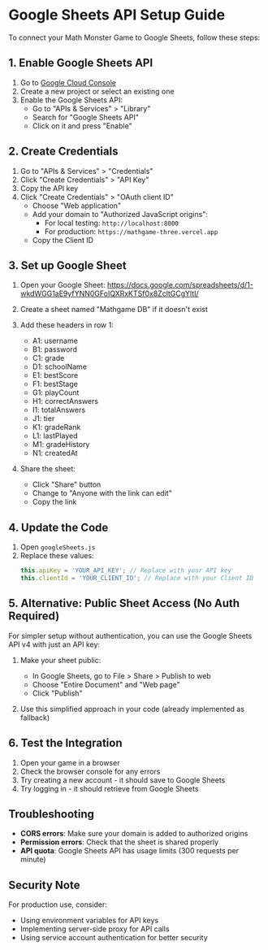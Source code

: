 # Google Sheets API Setup Guide

To connect your Math Monster Game to Google Sheets, follow these steps:

## 1. Enable Google Sheets API

1. Go to [Google Cloud Console](https://console.cloud.google.com/)
2. Create a new project or select an existing one
3. Enable the Google Sheets API:
   - Go to "APIs & Services" > "Library"
   - Search for "Google Sheets API"
   - Click on it and press "Enable"

## 2. Create Credentials

1. Go to "APIs & Services" > "Credentials"
2. Click "Create Credentials" > "API Key"
3. Copy the API key
4. Click "Create Credentials" > "OAuth client ID"
   - Choose "Web application"
   - Add your domain to "Authorized JavaScript origins":
     - For local testing: `http://localhost:8000`
     - For production: `https://mathgame-three.vercel.app`
   - Copy the Client ID

## 3. Set up Google Sheet

1. Open your Google Sheet: https://docs.google.com/spreadsheets/d/1-wkdWGG1aE9yfYNN0GFoIQXRxKTSf0x8ZcltGCgYltI/
2. Create a sheet named "Mathgame DB" if it doesn't exist
3. Add these headers in row 1:
   - A1: username
   - B1: password
   - C1: grade
   - D1: schoolName
   - E1: bestScore
   - F1: bestStage
   - G1: playCount
   - H1: correctAnswers
   - I1: totalAnswers
   - J1: tier
   - K1: gradeRank
   - L1: lastPlayed
   - M1: gradeHistory
   - N1: createdAt

4. Share the sheet:
   - Click "Share" button
   - Change to "Anyone with the link can edit"
   - Copy the link

## 4. Update the Code

1. Open `googleSheets.js`
2. Replace these values:
   ```javascript
   this.apiKey = 'YOUR_API_KEY'; // Replace with your API key
   this.clientId = 'YOUR_CLIENT_ID'; // Replace with your Client ID
   ```

## 5. Alternative: Public Sheet Access (No Auth Required)

For simpler setup without authentication, you can use the Google Sheets API v4 with just an API key:

1. Make your sheet public:
   - In Google Sheets, go to File > Share > Publish to web
   - Choose "Entire Document" and "Web page"
   - Click "Publish"

2. Use this simplified approach in your code (already implemented as fallback)

## 6. Test the Integration

1. Open your game in a browser
2. Check the browser console for any errors
3. Try creating a new account - it should save to Google Sheets
4. Try logging in - it should retrieve from Google Sheets

## Troubleshooting

- **CORS errors**: Make sure your domain is added to authorized origins
- **Permission errors**: Check that the sheet is shared properly
- **API quota**: Google Sheets API has usage limits (300 requests per minute)

## Security Note

For production use, consider:
- Using environment variables for API keys
- Implementing server-side proxy for API calls
- Using service account authentication for better security
